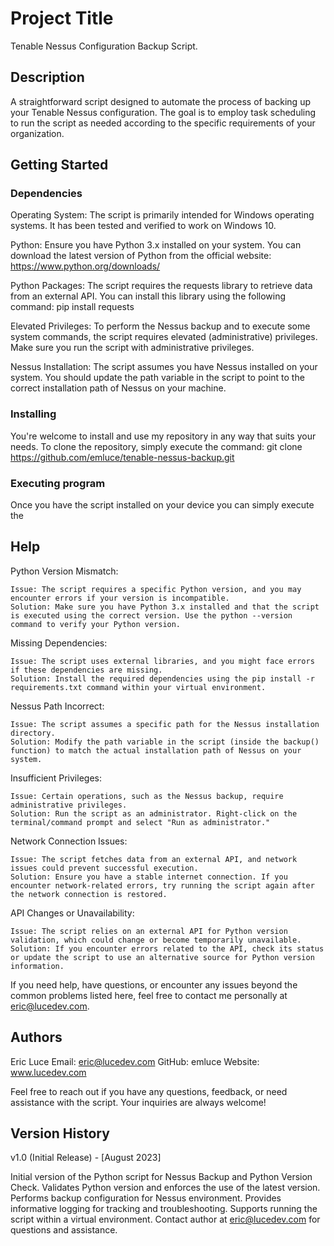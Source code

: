 # Project Title

Tenable Nessus Configuration Backup Script.

## Description

A straightforward script designed to automate the process of backing up your Tenable Nessus configuration. The goal is to employ task scheduling to run the script as needed according to the specific requirements of your organization.

## Getting Started

### Dependencies

Operating System: The script is primarily intended for Windows operating systems. It has been tested and verified to work on Windows 10.

Python: Ensure you have Python 3.x installed on your system. You can download the latest version of Python from the official website: https://www.python.org/downloads/

Python Packages: The script requires the requests library to retrieve data from an external API. You can install this library using the following command: pip install requests

Elevated Privileges: To perform the Nessus backup and to execute some system commands, the script requires elevated (administrative) privileges. Make sure you run the script with administrative privileges.

Nessus Installation: The script assumes you have Nessus installed on your system. You should update the path variable in the script to point to the correct installation path of Nessus on your machine.

### Installing

You're welcome to install and use my repository in any way that suits your needs. To clone the repository, simply execute the command: git clone https://github.com/emluce/tenable-nessus-backup.git

### Executing program

Once you have the script installed on your device you can simply execute the

## Help

Python Version Mismatch:

    Issue: The script requires a specific Python version, and you may encounter errors if your version is incompatible.
    Solution: Make sure you have Python 3.x installed and that the script is executed using the correct version. Use the python --version command to verify your Python version.

Missing Dependencies:

    Issue: The script uses external libraries, and you might face errors if these dependencies are missing.
    Solution: Install the required dependencies using the pip install -r requirements.txt command within your virtual environment.

Nessus Path Incorrect:

    Issue: The script assumes a specific path for the Nessus installation directory.
    Solution: Modify the path variable in the script (inside the backup() function) to match the actual installation path of Nessus on your system.

Insufficient Privileges:

    Issue: Certain operations, such as the Nessus backup, require administrative privileges.
    Solution: Run the script as an administrator. Right-click on the terminal/command prompt and select "Run as administrator."

Network Connection Issues:

    Issue: The script fetches data from an external API, and network issues could prevent successful execution.
    Solution: Ensure you have a stable internet connection. If you encounter network-related errors, try running the script again after the network connection is restored.

API Changes or Unavailability:

    Issue: The script relies on an external API for Python version validation, which could change or become temporarily unavailable.
    Solution: If you encounter errors related to the API, check its status or update the script to use an alternative source for Python version information.

If you need help, have questions, or encounter any issues beyond the common problems listed here, feel free to contact me personally at eric@lucedev.com.

## Authors

Eric Luce
Email: eric@lucedev.com
GitHub: emluce
Website: www.lucedev.com

Feel free to reach out if you have any questions, feedback, or need assistance with the script. Your inquiries are always welcome!

## Version History

v1.0 (Initial Release) - [August 2023]

Initial version of the Python script for Nessus Backup and Python Version Check.
Validates Python version and enforces the use of the latest version.
Performs backup configuration for Nessus environment.
Provides informative logging for tracking and troubleshooting.
Supports running the script within a virtual environment.
Contact author at eric@lucedev.com for questions and assistance.
